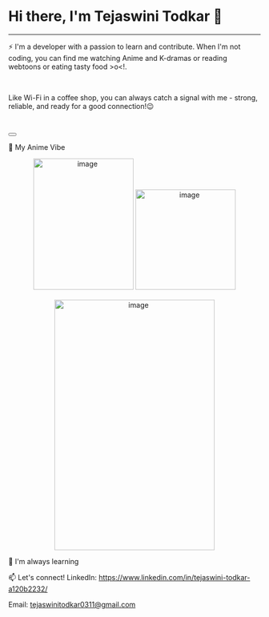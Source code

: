# Hi there, I'm Tejaswini Todkar 👋

---- 

⚡️ I'm a developer with a passion to learn and contribute. When I'm not coding, you can find me watching Anime and K-dramas or reading webtoons or eating tasty food >o<!.

<body>
    <br>
    <p>Like Wi-Fi in a coffee shop, you can always catch a signal with me - strong, reliable, and ready for a good connection!😉</p>
    <br>
    <p><span id="profile-view-count"></span></p>
    <button id="increment-button"></button>
</body>

🎨 My Anime Vibe
<p align="center">
<img width="200" height="262" alt="image" src="https://github.com/user-attachments/assets/33e1aea4-451d-4a0d-bbf1-80da37526c83" />

<img width="200" height="200" alt="image" src="https://github.com/user-attachments/assets/c8d3a1e2-1b51-479f-860b-586caeead2df" />

<br>
<br>
<img width="320" height="500" alt="image" src="https://github.com/user-attachments/assets/440ed3e1-6771-4fab-9f50-03e2811b68ae" />

</p>

🌱 I'm always learning

📫 Let's connect!
LinkedIn: https://www.linkedin.com/in/tejaswini-todkar-a120b2232/

Email: tejaswinitodkar0311@gmail.com
